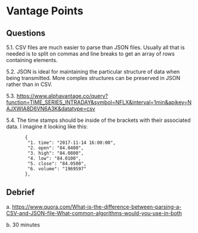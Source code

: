 # Vantage Points

## Questions

5.1. CSV files are much easier to parse than JSON files. Usually all that is needed is to split on commas and line breaks to get an array of rows containing elements.

5.2. JSON is ideal for maintaining the particular structure of data when being transmitted. More complex structures can be preserved in JSON rather than in CSV.

5.3. https://www.alphavantage.co/query?function=TIME_SERIES_INTRADAY&symbol=NFLX&interval=1min&apikey=NAJXWIA8D6VN6A3K&datatype=csv

5.4. The time stamps should be inside of the brackets with their associated data. I imagine it looking like this:

           {
            "1. time": "2017-11-14 16:00:00",
            "2. open": "84.0400",
            "3. high": "84.0800",
            "4. low": "84.0100",
            "5. close": "84.0500",
            "6. volume": "1969597"
           },


## Debrief

a. https://www.quora.com/What-is-the-difference-between-parsing-a-CSV-and-JSON-file-What-common-algorithms-would-you-use-in-both

b. 30 minutes
